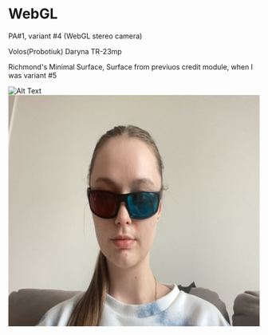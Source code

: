 # WebGL

PA#1, variant #4 (WebGL stereo camera)

Volos(Probotiuk) Daryna TR-23mp 

Richmond's Minimal Surface, Surface from previuos credit module, when I was variant #5

![Alt Text](https://github.com/dashaknife/graphic/blob/PA1/screen/pa1.gif)
![Alt Text](https://github.com/dashaknife/graphic/blob/PA1/screen/my_photo.jpg)
